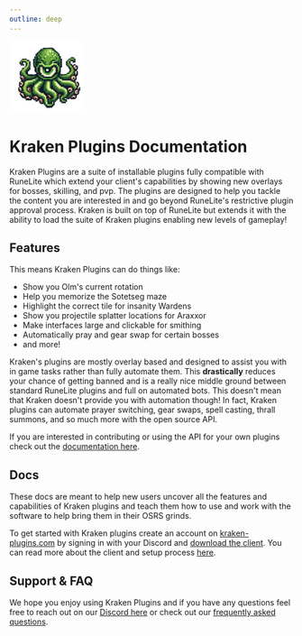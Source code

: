 ```yaml
---
outline: deep
---
```


<img alt="logo" height="128" src="./images/logo.png" width="128"/>

# Kraken Plugins Documentation

Kraken Plugins are a suite of installable plugins fully compatible with RuneLite which extend your client's capabilities
by showing new overlays for bosses, skilling, and pvp. The plugins are designed to help you tackle the content you are interested
in and go beyond RuneLite's restrictive plugin approval process. Kraken is built on top of RuneLite but extends it with the ability
to load the suite of Kraken plugins enabling new levels of gameplay!

## Features

This means Kraken Plugins can do things like:
- Show you Olm's current rotation
- Help you memorize the Sotetseg maze
- Highlight the correct tile for insanity Wardens
- Show you projectile splatter locations for Araxxor
- Make interfaces large and clickable for smithing
- Automatically pray and gear swap for certain bosses
- and more!

Kraken's plugins are mostly overlay based and designed to assist you with in game tasks rather than fully automate them.
This **drastically** reduces your chance of getting banned and is a really nice middle ground between standard RuneLite
plugins and full on automated bots. This doesn't mean that Kraken doesn't provide you with automation though! In fact, 
Kraken plugins can automate prayer switching, gear swaps, spell casting, thrall summons, and so much more with the open
source API.

If you are interested in contributing or using the API for your own plugins check out the [documentation here](api/intro.md).

## Docs

These docs are meant to help new users uncover all the features and capabilities of Kraken plugins and teach them
how to use and work with the software to help bring them in their OSRS grinds.

To get started with Kraken plugins create an account on [kraken-plugins.com](https://kraken-plugins.com) by signing
in with your Discord and [download the client](https://kraken-plugins.com/download). You can read more about the client 
and setup process [here](client/download.md).

## Support & FAQ

We hope you enjoy using Kraken Plugins and if you have any questions feel free to reach out on our [Discord here](https://discord.gg/9Tzgf9ePJy)
or check out our [frequently asked questions](https://).